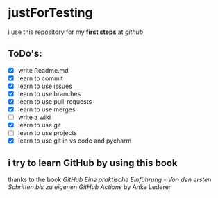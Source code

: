 # justForTesting
i use this repository for my **first steps** at *github*

## ToDo's:
- [x] write Readme.md
- [x] learn to commit
- [x] learn to use issues
- [x] learn to use branches
- [x] learn to use pull-requests
- [x] learn to use merges
- [ ] write a wiki
- [x] learn to use git
- [ ] learn to use projects
- [x] learn to use git in vs code and pycharm 

## i try to learn GitHub by using this book
thanks to the book *GitHub Eine praktische Einführung - Von den ersten Schritten bis zu eigenen GitHub Actions* by Anke Lederer

